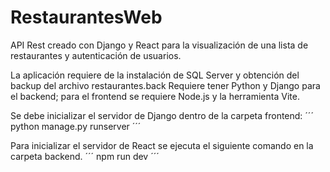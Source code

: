 # RestaurantesWeb
 API Rest creado con Django y React para la visualización de una lista de restaurantes y autenticación de usuarios.

La aplicación requiere de la instalación de SQL Server y obtención del backup del archivo restaurantes.back
Requiere tener Python y Django para el backend; para el frontend se requiere Node.js y la herramienta Vite.

Se debe inicializar el servidor de Django dentro de la carpeta frontend:
´´´
python manage.py runserver
´´´

Para inicializar el servidor de React se ejecuta el siguiente comando en la carpeta backend.
´´´
npm run dev
´´´
